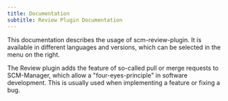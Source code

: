 ```yaml
---
title: Documentation
subtitle: Review Plugin Documentation
---
```

This documentation describes the usage of scm-review-plugin. It is available in different languages and versions, which can be selected in the menu on the right.

The Review plugin adds the feature of so-called pull or merge requests to SCM-Manager, which allow a "four-eyes-principle" in software development. 
This is usually used when implementing a feature or fixing a bug.
